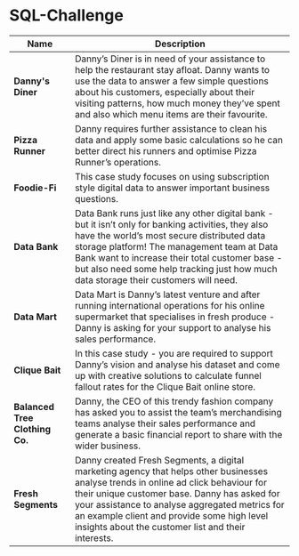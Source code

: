 # SQL-Challenge
| Name                                    | Description                                                                                                                                                                                                                                                                                                                                                                                                                                        |
|-----------------------------------------|----------------------------------------------------------------------------------------------------------------------------------------------------------------------------------------------------------------------------------------------------------------------------------------------------------------------------------------------------------------------------------------------------------------------------------------------------|
| **Danny's Diner**              | Danny’s Diner is in need of your assistance to help the restaurant stay afloat. Danny wants to use the data to answer a few simple questions about his customers, especially about their visiting patterns, how much money they’ve spent and also which menu items are their favourite. | Completed           |
| **Pizza Runner**            | Danny requires further assistance to clean his data and apply some basic calculations so he can better direct his runners and optimise Pizza Runner’s operations.                                                                                                                                                                                                                                                                                  |
| **Foodie-Fi**               | This case study focuses on using subscription style digital data to answer important business questions.                                                                                                                                                                                                                                                                                                                                           |
| **Data Bank**              | Data Bank runs just like any other digital bank - but it isn’t only for banking activities, they also have the world’s most secure distributed data storage platform! The management team at Data Bank want to increase their total customer base - but also need some help tracking just how much data storage their customers will need.                                                                                                         |
| **Data Mart**              | Data Mart is Danny’s latest venture and after running international operations for his online supermarket that specialises in fresh produce - Danny is asking for your support to analyse his sales performance.                                                                                                                                                                                                                                   |
| **Clique Bait**            | In this case study - you are required to support Danny’s vision and analyse his dataset and come up with creative solutions to calculate funnel fallout rates for the Clique Bait online store.                                                                                                                                                                                                                                                    |
| **Balanced Tree Clothing Co.** | Danny, the CEO of this trendy fashion company has asked you to assist the team’s merchandising teams analyse their sales performance and generate a basic financial report to share with the wider business.                                                                                                                                                                                                                                       |
| **Fresh Segments**         | Danny created Fresh Segments, a digital marketing agency that helps other businesses analyse trends in online ad click behaviour for their unique customer base. Danny has asked for your assistance to analyse aggregated metrics for an example client and provide some high level insights about the customer list and their interests.                                                                                                         |
